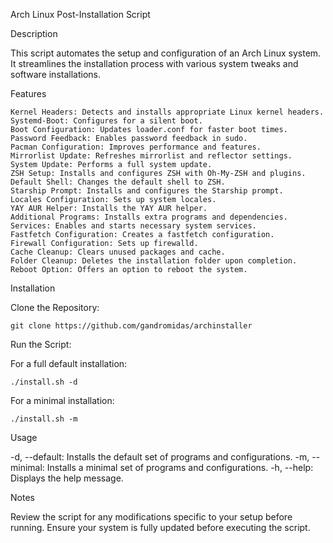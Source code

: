 Arch Linux Post-Installation Script

Description

This script automates the setup and configuration of an Arch Linux system. It streamlines the installation process with various system tweaks and software installations.

Features

    Kernel Headers: Detects and installs appropriate Linux kernel headers.
    Systemd-Boot: Configures for a silent boot.
    Boot Configuration: Updates loader.conf for faster boot times.
    Password Feedback: Enables password feedback in sudo.
    Pacman Configuration: Improves performance and features.
    Mirrorlist Update: Refreshes mirrorlist and reflector settings.
    System Update: Performs a full system update.
    ZSH Setup: Installs and configures ZSH with Oh-My-ZSH and plugins.
    Default Shell: Changes the default shell to ZSH.
    Starship Prompt: Installs and configures the Starship prompt.
    Locales Configuration: Sets up system locales.
    YAY AUR Helper: Installs the YAY AUR helper.
    Additional Programs: Installs extra programs and dependencies.
    Services: Enables and starts necessary system services.
    Fastfetch Configuration: Creates a fastfetch configuration.
    Firewall Configuration: Sets up firewalld.
    Cache Cleanup: Clears unused packages and cache.
    Folder Cleanup: Deletes the installation folder upon completion.
    Reboot Option: Offers an option to reboot the system.

Installation

Clone the Repository: 

    git clone https://github.com/gandromidas/archinstaller

Run the Script:

For a full default installation:

    ./install.sh -d

For a minimal installation:

    ./install.sh -m

Usage

-d, --default: Installs the default set of programs and configurations.
-m, --minimal: Installs a minimal set of programs and configurations.
-h, --help: Displays the help message.

Notes

Review the script for any modifications specific to your setup before running.
Ensure your system is fully updated before executing the script.

